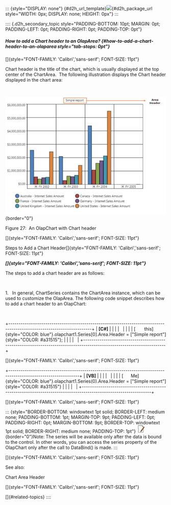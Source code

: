 ::: {style="DISPLAY: none"}
[](ms-xhelp:///?Id=d2h_url_template){#d2h_url_template}![](!package_url!){#d2h_package_url style="WIDTH: 0px; DISPLAY: none; HEIGHT: 0px"}
:::

:::: {.d2h_secondary_topic style="PADDING-BOTTOM: 10pt; MARGIN: 0pt; PADDING-LEFT: 0pt; PADDING-RIGHT: 0pt; PADDING-TOP: 0pt"}
##### How to add a Chart header to an OlapArea? {#how-to-add-a-chart-header-to-an-olaparea style="tab-stops: 0pt"}

[]{style="FONT-FAMILY: 'Calibri','sans-serif'; FONT-SIZE: 11pt"} 

Chart header is the title of the chart, which is usually displayed at the top center of the ChartArea.  The following illustration displays the Chart header displayed in the chart area:

 

![](ImagesExt/image37_29.jpg){border="0"}

Figure 27:  An OlapChart with Chart header

[]{style="FONT-FAMILY: 'Calibri','sans-serif'; FONT-SIZE: 11pt"} 

Steps to Add a Chart Header[]{style="FONT-FAMILY: 'Calibri','sans-serif'; FONT-SIZE: 11pt"}

***[]{style="FONT-FAMILY: 'Calibri','sans-serif'; FONT-SIZE: 11pt"}*** 

The steps to add a chart header are as follows:

 

1.   In general, ChartSeries contains the ChartArea instance, which can be used to customize the OlapArea. The following code snippet describes how to add a chart header to an OlapChart:

 

+----------------------------------------------------------------------------------------------------------------------+
| **\[C#\]**                                                                                                           |
|                                                                                                                      |
|                                                                                                                      |
|                                                                                                                      |
| [       this]{style="COLOR: blue"}.olapchart1.Series\[0\].Area.Header = [\"Simple report\"]{style="COLOR: #a31515"}; |
|                                                                                                                      |
|                                                                                                                      |
+----------------------------------------------------------------------------------------------------------------------+

[]{style="FONT-FAMILY: 'Calibri','sans-serif'; FONT-SIZE: 11pt"} 

+----------------------------------------------------------------------------------------------------------------+
| **\[VB\]**                                                                                                     |
|                                                                                                                |
|                                                                                                                |
|                                                                                                                |
| [      Me]{style="COLOR: blue"}.olapchart1.Series(0).Area.Header = [\"Simple report\"]{style="COLOR: #a31515"} |
|                                                                                                                |
|                                                                                                                |
+----------------------------------------------------------------------------------------------------------------+

[]{style="FONT-FAMILY: 'Calibri','sans-serif'; FONT-SIZE: 11pt"} 

::: {style="BORDER-BOTTOM: windowtext 1pt solid; BORDER-LEFT: medium none; PADDING-BOTTOM: 1pt; MARGIN-TOP: 9pt; PADDING-LEFT: 0pt; PADDING-RIGHT: 0pt; MARGIN-BOTTOM: 9pt; BORDER-TOP: windowtext 1pt solid; BORDER-RIGHT: medium none; PADDING-TOP: 1pt"}
![](ImagesExt/image37_1.jpg){border="0"}Note: The series will be available only after the data is bound to the control. In other words, you can access the series property of the OlapChart only after the call to DataBind() is made.
:::

[]{style="FONT-FAMILY: 'Calibri','sans-serif'; FONT-SIZE: 11pt"} 

See also:

Chart Area Header

[]{style="FONT-FAMILY: 'Calibri','sans-serif'; FONT-SIZE: 11pt"} 

[]{#related-topics}
::::
